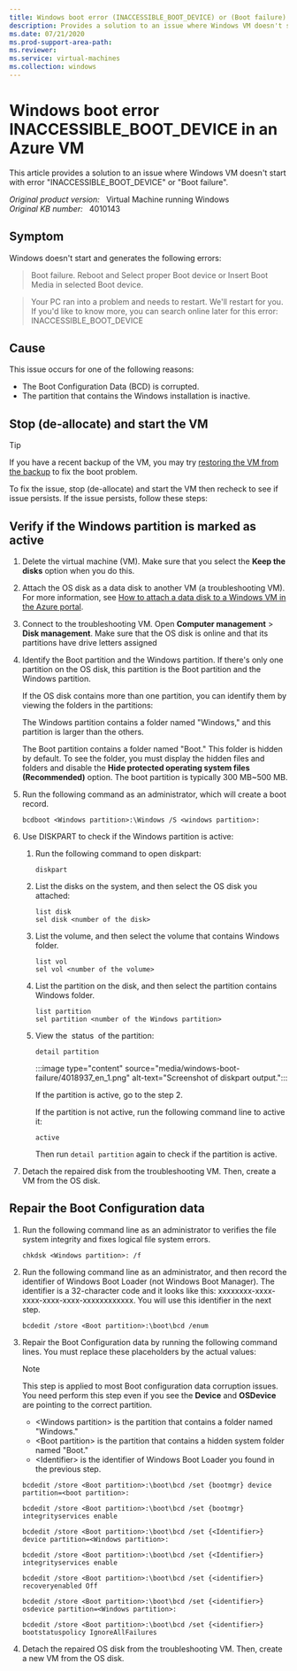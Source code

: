 ```yaml
---
title: Windows boot error (INACCESSIBLE_BOOT_DEVICE) or (Boot failure) in an Azure VM
description: Provides a solution to an issue where Windows VM doesn't start with error INACCESSIBLE_BOOT_DEVICE or Boot failure.
ms.date: 07/21/2020
ms.prod-support-area-path: 
ms.reviewer: 
ms.service: virtual-machines
ms.collection: windows
---
```

# Windows boot error INACCESSIBLE_BOOT_DEVICE in an Azure VM

This article provides a solution to an issue where Windows VM doesn't start with error "INACCESSIBLE_BOOT_DEVICE" or "Boot failure".

_Original product version:_ &nbsp; Virtual Machine running Windows  
_Original KB number:_ &nbsp; 4010143

## Symptom

Windows doesn't start and generates the following errors:

> Boot failure. Reboot and Select proper Boot device or Insert Boot Media in selected Boot device.

> Your PC ran into a problem and needs to restart. We'll restart for you.
If you'd like to know more, you can search online later for this error: INACCESSIBLE_BOOT_DEVICE

## Cause

This issue occurs for one of the following reasons:

- The Boot Configuration Data (BCD) is corrupted.
- The partition that contains the Windows installation is inactive.

## Stop (de-allocate) and start the VM

> [!TIP]
> If you have a recent backup of the VM, you may try [restoring the VM from the backup](https://docs.microsoft.com/azure/backup/backup-azure-arm-restore-vms) to fix the boot problem.

To fix the issue, stop (de-allocate) and start the VM then recheck to see if issue persists. If the issue persists, follow these steps:

 ## Verify if the Windows partition is marked as active

1. Delete the virtual machine (VM). Make sure that you select the **Keep the disks** option when you do this.
2. Attach the OS disk as a data disk to another VM (a troubleshooting VM). For more information, see [How to attach a data disk to a Windows VM in the Azure portal](https://docs.microsoft.com/azure/virtual-machines/windows/attach-managed-disk-portal).
3. Connect to the troubleshooting VM. Open **Computer management** > **Disk management**. Make sure that the OS disk is online and that its partitions have drive letters assigned
4. Identify the Boot partition and the Windows partition. If there's only one partition on the OS disk, this partition is the Boot partition and the Windows partition.

    If the OS disk contains more than one partition, you can identify them by viewing the folders in the partitions:  

    The Windows partition contains a folder named "Windows," and this partition is larger than the others.  

    The Boot partition contains a folder named "Boot." This folder is hidden by default. To see the folder, you must display the hidden files and folders and disable the **Hide protected operating system files (Recommended)** option. The boot partition is typically 300 MB~500 MB.  

5. Run the following command as an administrator, which will create a boot record.

    ```console
    bcdboot <Windows partition>:\Windows /S <windows partition>:
    ```

6. Use DISKPART to check if the Windows partition is active:

    1. Run the following command to open diskpart:

        ```console
        diskpart
        ```

    2. List the disks on the system, and then select the OS disk you attached:

        ```console
        list disk  
        sel disk <number of the disk>
        ```

    3. List the volume, and then select the volume that contains Windows folder.

        ```console
        list vol
        sel vol <number of the volume>
        ```

    4. List the partition on the disk, and then select the partition contains Windows folder.

        ```console
        list partition
        sel partition <number of the Windows partition>
        ```

    5. View the  status  of the partition:

        ```console
        detail partition
        ```

        :::image type="content" source="media/windows-boot-failure/4018937_en_1.png" alt-text="Screenshot of diskpart output.":::

        If the partition is active, go to the step 2.

        If the partition is not active, run the following command line to active it:

        ```console
        active
        ```

        Then run `detail partition` again to check if the partition is active.

7. Detach the repaired disk from the troubleshooting VM. Then, create a VM from the OS disk.

## Repair the Boot Configuration data

1. Run the following command line as an administrator to verifies the file system integrity and fixes logical file system errors.

    ```console
    chkdsk <Windows partition>: /f
    ```

2. Run the following command line as an administrator, and then record the identifier of Windows Boot Loader (not Windows Boot Manager). The identifier is a 32-character code and it looks like this: xxxxxxxx-xxxx-xxxx-xxxx-xxxx-xxxxxxxxxxxx. You will use this identifier in the next step.

    ```console
    bcdedit /store <Boot partition>:\boot\bcd /enum
    ```  

3. Repair the Boot Configuration data by running the following command lines. You must replace these placeholders by the actual values:

    > [!NOTE]
    > This step is applied to most Boot configuration data corruption issues. You need perform this step even if you see the **Device** and **OSDevice** are pointing to the correct partition.  

    - \<Windows partition> is the partition that contains a folder named "Windows."
    - \<Boot partition> is the partition that contains a hidden system folder named "Boot."
    - \<Identifier> is the identifier of Windows Boot Loader you found in the previous step.

    ```console
    bcdedit /store <Boot partition>:\boot\bcd /set {bootmgr} device partition=<boot partition>:

    bcdedit /store <Boot partition>:\boot\bcd /set {bootmgr} integrityservices enable

    bcdedit /store <Boot partition>:\boot\bcd /set {<Identifier>} device partition=<Windows partition>:

    bcdedit /store <Boot partition>:\boot\bcd /set {<Identifier>} integrityservices enable

    bcdedit /store <Boot partition>:\boot\bcd /set {<identifier>} recoveryenabled Off

    bcdedit /store <Boot partition>:\boot\bcd /set {<identifier>} osdevice partition=<Windows partition>:

    bcdedit /store <Boot partition>:\boot\bcd /set {<identifier>} bootstatuspolicy IgnoreAllFailures
    ```

4. Detach the repaired OS disk from the troubleshooting VM. Then, create a new VM from the OS disk.
